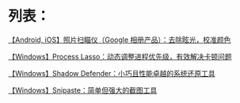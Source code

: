 # 列表：

[【Android, iOS】照片扫瞄仪（Google 相册产品）：去除眩光，校准颜色](【Android%2C%20iOS】照片扫瞄仪（Google%20相册产品）：去除眩光，校准颜色.md)

[【Windows】Process Lasso：动态调整进程优先级，有效解决卡顿问题](【Windows】Process%20Lasso：动态调整进程优先级，有效解决卡顿问题.md)

[【Windows】Shadow Defender：小巧且性能卓越的系统还原工具](【Windows】Shadow%20Defender：小巧且性能卓越的系统还原工具.md)

[【Windows】Snipaste：简单但强大的截图工具](【Windows】Snipaste：简单但强大的截图工具.md)
